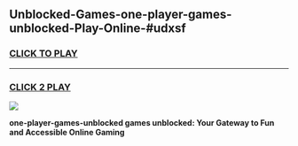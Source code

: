 
## Unblocked-Games-one-player-games-unblocked-Play-Online-#udxsf
<h3>
<a href="https://premium.freeplayer.one?title=one-player-games-unblocked&ref=27F">CLICK TO PLAY</a></h3>
<hr>

<h3>
<a href="https://premium.freeplayer.one?title=one-player-games-unblocked&ref=27F">CLICK 2 PLAY</a>
  
</h3>

<a href="https://premium.freeplayer.one?title=one-player-games-unblocked&ref=27F"><img src="https://clearcache.store/games.png"></a>


**one-player-games-unblocked games unblocked: Your Gateway to Fun and Accessible Online Gaming**
